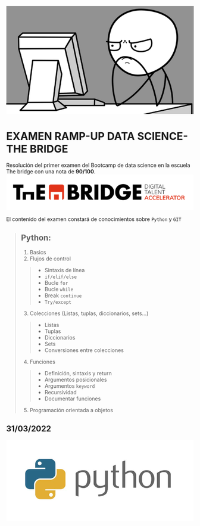 ![foto_python](./img/ejercicios.png)

# EXAMEN RAMP-UP DATA SCIENCE-THE BRIDGE 
Resolución del primer examen del Bootcamp de data science en la escuela The bridge con una nota de **90/100**.
![logo_TB](./img/logo.png)

El contenido del examen constará de conocimientos sobre `Python` y `GIT`

>## Python:
>1. Basics
>2. Flujos de control
>>* Sintaxis de línea
>>* `if/elif/else`
>>* Bucle `for`
>>* Bucle `while`
>>* Break `continue`
>>* `Try/except`
>3. Colecciones (Listas, tuplas, diccionarios, sets...)
>>* Listas
>>* Tuplas
>>* Diccionarios
>>* Sets
>>* Conversiones entre colecciones
>4. Funciones
>>* Definición, sintaxis y return
>>* Argumentos posicionales
>>* Argumentos `keyword`
>>* Recursividad
>>* Documentar funciones
>5. Programación orientada a objetos
## 31/03/2022
![foto_cierre](./img/python.jpg)